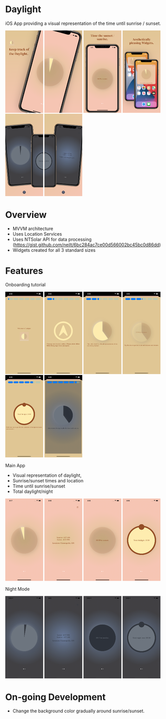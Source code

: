 # Daylight
iOS App providing a visual representation of the time until sunrise / sunset.

<img src="images/Apple%20iPhone%2011%20Pro%20Max%20Screenshot%200.png" width="120"> <img src="images/Apple%20iPhone%2011%20Pro%20Max%20Screenshot%201.png" width="120">
<img src="images/Apple%20iPhone%2011%20Pro%20Max%20Screenshot%202.png" width="120">
<img src="images/Apple%20iPhone%2011%20Pro%20Max%20Screenshot%203.png" width="120">
<img src="images/Apple%20iPhone%2011%20Pro%20Max%20Screenshot%204.png" width="120">
<img src="images/Apple%20iPhone%2011%20Pro%20Max%20Screenshot%205.png" width="120">

# Overview
- MVVM architecture
- Uses Location Services
- Uses NTSolar API for data processing (https://gist.github.com/neilt/6bc284ac7ce00d566002bc45bc0d86dd)
- Widgets created for all 3 standard sizes

# Features
Onboarding tutorial

<img src="images/onboarding0.png" width="120"> <img src="images/onboarding1.png" width="120"> <img src="images/onboarding2.png" width="120"> <img src="images/onboarding3.png" width="120"> <img src="images/onboarding4.png" width="120"> <img src="images/onboarding5.png" width="120">

Main App
- Visual representation of daylight, 
- Sunrise/sunset times and location
- Time until sunrise/sunset
- Total daylight/night

<img src="images/screenshot0.png" width="120"> <img src="images/screenshot1.png" width="120"> <img src="images/screenshot2.png" width="120"> <img src="images/screenshot3.png" width="120">

Night Mode

<img src="images/screenshot4.png" width="120"> <img src="images/screenshot6.png" width="120"> <img src="images/screenshot5.png" width="120"> <img src="images/screenshot7.png" width="120">

# On-going Development
- Change the background color gradually around sunrise/sunset.

